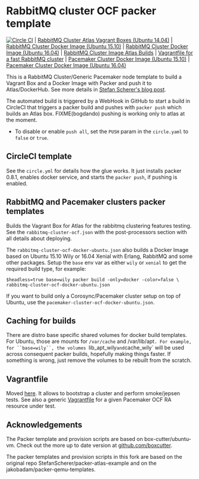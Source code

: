 # RabbitMQ cluster OCF packer template

[![Circle CI](https://circleci.com/gh/bogdando/packer-atlas-example.svg?style=svg)](https://circleci.com/gh/bogdando/packer-atlas-example)
| [RabbitMQ Cluster Atlas Vagrant Boxes (Ubuntu 14.04)](https://atlas.hashicorp.com/bogdando/boxes/rabbitmq-cluster-ocf)
| [RabbitMQ Cluster Docker Image (Ubuntu 15.10)](https://hub.docker.com/r/bogdando/rabbitmq-cluster-ocf-wily/)
| [RabbitMQ Cluster Docker Image (Ubuntu 16.04)](https://hub.docker.com/r/bogdando/rabbitmq-cluster-ocf-xenial/)
| [RabbitMQ Cluster Image Atlas Builds](https://atlas.hashicorp.com/bogdando/build-configurations/rabbitmq-cluster-ocf)
| [Vagrantfile for a fast RabbitMQ cluster](https://github.com/bogdando/rabbitmq-cluster-ocf-vagrant)
| [Pacemaker Cluster Docker Image (Ubuntu 15.10)](https://hub.docker.com/r/bogdando/pacemaker-cluster-ocf-wily/)
| [Pacemaker Cluster Docker Image (Ubuntu 16.04)](https://hub.docker.com/r/bogdando/pacemaker-cluster-ocf-xenial/)

This is a RabbitMQ Cluster/Generic Pacemaker node template to build a Vagrant Box and
a Docker Image with Packer and push it to Atlas/DockerHub.
See more details in [Stefan Scherer's blog post](https://stefanscherer.github.io/automate-building-vagrant-boxes-with-atlas/).

The automated build is triggered by a WebHook in GitHub to start a build in
CircleCI that triggers a packer build and pushes with `packer push` which
builds an Atlas box.
FIXME(bogdando) pushing is working only to atlas at the moment.

* To disable or enable `push all`, set the `PUSH` param in the ``circle.yaml``
  to `false` or `true`.

## CircleCI template

See the `circle.yml` for details how the glue works. It just installs packer
0.8.1, enables docker service, and starts the `packer push`, if pushing is
enabled.

## RabbitMQ and Pacemaker clusters packer templates

Builds the Vagrant Box for Atlas for the rabbitmq clustering features testing.
See the ``rabbitmq-cluster-ocf.json`` with the post-processors section with all
details about deploying.

The ``rabbitmq-cluster-ocf-docker-ubuntu.json`` also builds a Docker Image based
on Ubuntu 15.10 Wily or 16.04 Xenial with Erlang, RabbitMQ and some other packages.
Setup the `base` env var as either `wily` or `xenial` to get the required build
type, for example:

```
$headless=true base=wily packer build -only=docker -color=false \
rabbitmq-cluster-ocf-docker-ubuntu.json
```

If you want to build only a Corosync/Pacemaker cluster setup on top of
Ubuntu, use the ``pacemaker-cluster-ocf-docker-ubuntu.json``.

## Caching for builds

There are distro base specific shared volumes for docker build templates. For Ubuntu,
those are mounts for `/var/cache` and /var/lib/apt`. For example, for ``base=wily``,
the volumes `lib_apt_wily` and `cache_wily` will be used across consequent
packer builds, hopefully making things faster. If something is wrong, just
remove the volumes to be rebuilt from the scratch.

## Vagrantfile

Moved [here](https://github.com/bogdando/rabbitmq-cluster-ocf-vagrant).
It allows to bootstrap a cluster and perform smoke/jepsen tests.
See also a generic
[Vagrantfile](https://github.com/bogdando/pacemaker-cluster-ocf-vagrant)
for a given Pacemaker OCF RA resource under test.

## Acknowledgements

The Packer template and provision scripts are based on box-cutter/ubuntu-vm.
Check out the more up to date version at [github.com/boxcutter](https://github.com/boxcutter).

The packer templates and provision scripts in this fork are based
on the original repo StefanScherer/packer-atlas-example and on the
jakobadam/packer-qemu-templates.
